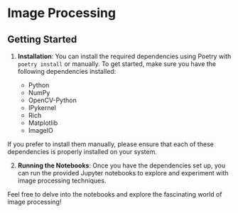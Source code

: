 # Image Processing

## Getting Started

1. **Installation**: You can install the required dependencies using Poetry with `poetry install`
 or manually. To get started, make sure you have the following dependencies installed:
   
   - Python
   - NumPy
   - OpenCV-Python
   - IPykernel
   - Rich
   - Matplotlib
   - ImageIO

If you prefer to install them manually, please ensure that each of these dependencies is properly installed on your system.

2. **Running the Notebooks**: Once you have the dependencies set up, you can run the provided Jupyter notebooks to explore and experiment with image processing techniques.

Feel free to delve into the notebooks and explore the fascinating world of image processing!
